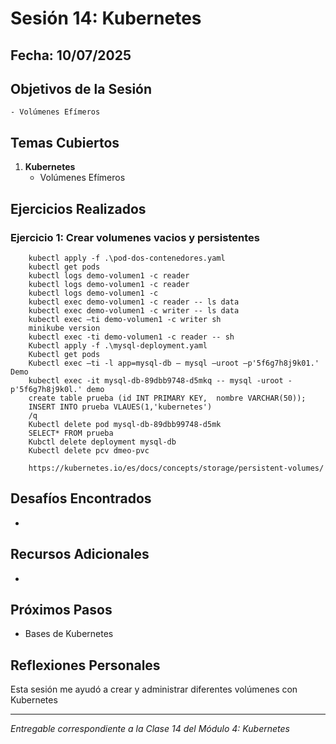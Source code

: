 # Sesión 14: Kubernetes

## Fecha: 10/07/2025

## Objetivos de la Sesión

	- Volúmenes Efímeros	

## Temas Cubiertos

1. **Kubernetes**
   - Volúmenes Efímeros

## Ejercicios Realizados

### Ejercicio 1: Crear volumenes vacios y persistentes

```kubernetes
	kubectl apply -f .\pod-dos-contenedores.yaml 
    kubectl get pods 
    kubectl logs demo-volumen1 -c reader 
    kubectl logs demo-volumen1 -c reader 
    kubectl logs demo-volumen1 -c  
    kubectl exec demo-volumen1 -c reader -- ls data  
    kubectl exec demo-volumen1 -c writer -- ls data   
    kubectl exec –ti demo-volumen1 -c writer sh 
    minikube version 
    kubectl exec -ti demo-volumen1 -c reader -- sh 
    Kubectl apply -f .\mysql-deployment.yaml 
    Kubectl get pods 
    Kubectl exec –ti -l app=mysql-db – mysql –uroot –p'5f6g7h8j9k01.' Demo 
    kubectl exec -it mysql-db-89dbb9748-d5mkq -- mysql -uroot -p'5f6g7h8j9k0l.' demo 
    create table prueba (id INT PRIMARY KEY,  nombre VARCHAR(50)); 
    INSERT INTO prueba VLAUES(1,'kubernetes') 
    /q
    Kubectl delete pod mysql-db-89dbb99748-d5mk 
    SELECT* FROM prueba  
    Kubctl delete deployment mysql-db 
    Kubectl delete pcv dmeo-pvc
    
    https://kubernetes.io/es/docs/concepts/storage/persistent-volumes/ 
```
## Desafíos Encontrados

- 

## Recursos Adicionales

- 

## Próximos Pasos

- Bases de Kubernetes

## Reflexiones Personales

Esta sesión me ayudó a crear y administrar diferentes volúmenes con Kubernetes

---

*Entregable correspondiente a la Clase 14 del Módulo 4: Kubernetes*